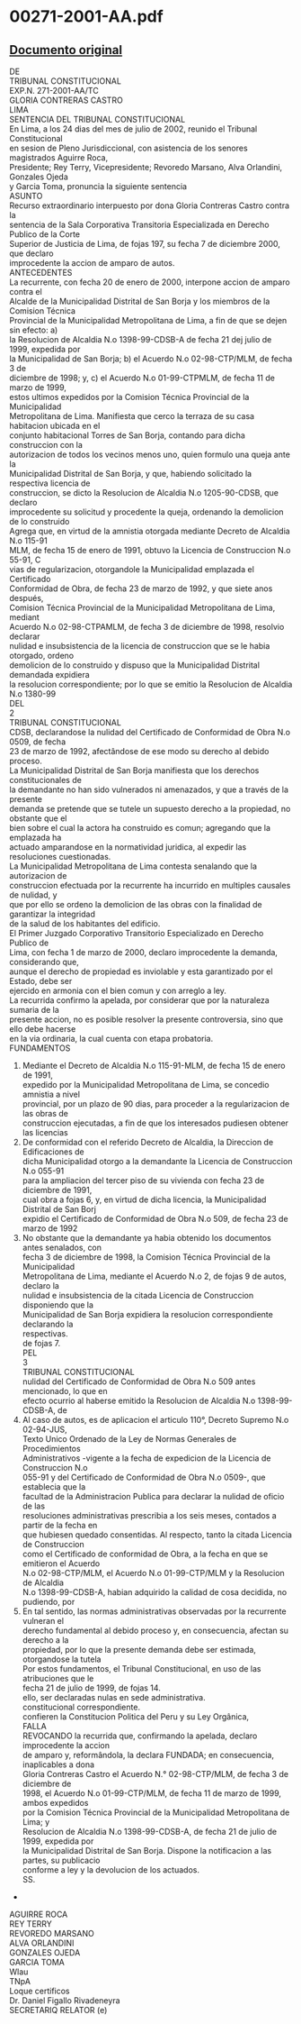 
00271-2001-AA.pdf
=================
  
[Documento original](https://tc.gob.pe/jurisprudencia/2004/00271-2001-AA.pdf)  
---  
DE  
TRIBUNAL CONSTITUCIONAL  
EXP.N. 271-2001-AA/TC  
GLORIA CONTRERAS CASTRO  
LIMA  
SENTENCIA DEL TRIBUNAL CONSTITUCIONAL  
En Lima, a los 24 dias del mes de julio de 2002, reunido el Tribunal Constitucional  
en sesion de Pleno Jurisdiccional, con asistencia de los senores magistrados Aguirre Roca,  
Presidente; Rey Terry, Vicepresidente; Revoredo Marsano, Alva Orlandini, Gonzales Ojeda  
y Garcia Toma, pronuncia la siguiente sentencia  
ASUNTO  
Recurso extraordinario interpuesto por dona Gloria Contreras Castro contra la  
sentencia de la Sala Corporativa Transitoria Especializada en Derecho Publico de la Corte  
Superior de Justicia de Lima, de fojas 197, su fecha 7 de diciembre 2000, que declaro  
improcedente la accion de amparo de autos.  
ANTECEDENTES  
La recurrente, con fecha 20 de enero de 2000, interpone accion de amparo contra el  
Alcalde de la Municipalidad Distrital de San Borja y los miembros de la Comision Técnica  
Provincial de la Municipalidad Metropolitana de Lima, a fin de que se dejen sin efecto: a)  
la Resolucion de Alcaldia N.o 1398-99-CDSB-A de fecha 21 dej julio de 1999, expedida por  
la Municipalidad de San Borja; b) el Acuerdo N.o 02-98-CTP/MLM, de fecha 3 de  
diciembre de 1998; y, c) el Acuerdo N.o 01-99-CTPMLM, de fecha 11 de marzo de 1999,  
estos ultimos expedidos por la Comision Técnica Provincial de la Municipalidad  
Metropolitana de Lima. Manifiesta que cerco la terraza de su casa habitacion ubicada en el  
conjunto habitacional Torres de San Borja, contando para dicha construccion con la  
autorizacion de todos los vecinos menos uno, quien formulo una queja ante la  
Municipalidad Distrital de San Borja, y que, habiendo solicitado la respectiva licencia de  
construccion, se dicto la Resolucion de Alcaldia N.o 1205-90-CDSB, que declaro  
improcedente su solicitud y procedente la queja, ordenando la demolicion de lo construido  
Agrega que, en virtud de la amnistia otorgada mediante Decreto de Alcaldia N.o 115-91  
MLM, de fecha 15 de enero de 1991, obtuvo la Licencia de Construccion N.o 55-91, C  
vias de regularizacion, otorgandole la Municipalidad emplazada el Certificado  
Conformidad de Obra, de fecha 23 de marzo de 1992, y que siete anos después,  
Comision Técnica Provincial de la Municipalidad Metropolitana de Lima, mediant  
Acuerdo N.o 02-98-CTPAMLM, de fecha 3 de diciembre de 1998, resolvio declarar  
nulidad e insubsistencia de la licencia de construccion que se le habia otorgado, ordeno  
demolicion de lo construido y dispuso que la Municipalidad Distrital demandada expidiera  
la resolucion correspondiente; por lo que se emitio la Resolucion de Alcaldia N.o 1380-99  
DEL  
2  
TRIBUNAL CONSTITUCIONAL  
CDSB, declarandose la nulidad del Certificado de Conformidad de Obra N.o 0509, de fecha  
23 de marzo de 1992, afectândose de ese modo su derecho al debido proceso.  
La Municipalidad Distrital de San Borja manifiesta que los derechos constitucionales de  
la demandante no han sido vulnerados ni amenazados, y que a través de la presente  
demanda se pretende que se tutele un supuesto derecho a la propiedad, no obstante que el  
bien sobre el cual la actora ha construido es comun; agregando que la emplazada ha  
actuado amparandose en la normatividad juridica, al expedir las resoluciones cuestionadas.  
La Municipalidad Metropolitana de Lima contesta senalando que la autorizacion de  
construccion efectuada por la recurrente ha incurrido en multiples causales de nulidad, y  
que por ello se ordeno la demolicion de las obras con la finalidad de garantizar la integridad  
de la salud de los habitantes del edificio.  
El Primer Juzgado Corporativo Transitorio Especializado en Derecho Publico de  
Lima, con fecha 1 de marzo de 2000, declaro improcedente la demanda, considerando que,  
aunque el derecho de propiedad es inviolable y esta garantizado por el Estado, debe ser  
ejercido en armonia con el bien comun y con arreglo a ley.  
La recurrida confirmo la apelada, por considerar que por la naturaleza sumaria de la  
presente accion, no es posible resolver la presente controversia, sino que ello debe hacerse  
en la via ordinaria, la cual cuenta con etapa probatoria.  
FUNDAMENTOS  
1. Mediante el Decreto de Alcaldia N.o 115-91-MLM, de fecha 15 de enero de 1991,  
expedido por la Municipalidad Metropolitana de Lima, se concedio amnistia a nivel  
provincial, por un plazo de 90 dias, para proceder a la regularizacion de las obras de  
construccion ejecutadas, a fin de que los interesados pudiesen obtener las licencias  
2. De conformidad con el referido Decreto de Alcaldia, la Direccion de Edificaciones de  
dicha Municipalidad otorgo a la demandante la Licencia de Construccion N.o 055-91  
para la ampliacion del tercer piso de su vivienda con fecha 23 de diciembre de 1991,  
cual obra a fojas 6, y, en virtud de dicha licencia, la Municipalidad Distrital de San Borj  
expidio el Certificado de Conformidad de Obra N.o 509, de fecha 23 de marzo de 1992  
3. No obstante que la demandante ya habia obtenido los documentos antes senalados, con  
fecha 3 de diciembre de 1998, la Comision Técnica Provincial de la Municipalidad  
Metropolitana de Lima, mediante el Acuerdo N.o 2, de fojas 9 de autos, declaro la  
nulidad e insubsistencia de la citada Licencia de Construccion disponiendo que la  
Municipalidad de San Borja expidiera la resolucion correspondiente declarando la  
respectivas.  
de fojas 7.  
PEL  
3  
TRIBUNAL CONSTITUCIONAL  
nulidad del Certificado de Conformidad de Obra N.o 509 antes mencionado, lo que en  
efecto ocurrio al haberse emitido la Resolucion de Alcaldia N.o 1398-99-CDSB-A, de  
4. Al caso de autos, es de aplicacion el articulo 110°, Decreto Supremo N.o 02-94-JUS,  
Texto Unico Ordenado de la Ley de Normas Generales de Procedimientos  
Administrativos -vigente a la fecha de expedicion de la Licencia de Construccion N.o  
055-91 y del Certificado de Conformidad de Obra N.o 0509-, que establecia que la  
facultad de la Administracion Publica para declarar la nulidad de oficio de las  
resoluciones administrativas prescribia a los seis meses, contados a partir de la fecha en  
que hubiesen quedado consentidas. Al respecto, tanto la citada Licencia de Construccion  
como el Certificado de conformidad de Obra, a la fecha en que se emitieron el Acuerdo  
N.o 02-98-CTP/MLM, el Acuerdo N.o 01-99-CTP/MLM y la Resolucion de Alcaldia  
N.o 1398-99-CDSB-A, habian adquirido la calidad de cosa decidida, no pudiendo, por  
5. En tal sentido, las normas administrativas observadas por la recurrente vulneran el  
derecho fundamental al debido proceso y, en consecuencia, afectan su derecho a la  
propiedad, por lo que la presente demanda debe ser estimada, otorgandose la tutela  
Por estos fundamentos, el Tribunal Constitucional, en uso de las atribuciones que le  
fecha 21 de julio de 1999, de fojas 14.  
ello, ser declaradas nulas en sede administrativa.  
constitucional correspondiente.  
confieren la Constitucion Politica del Peru y su Ley Orgânica,  
FALLA  
REVOCANDO la recurrida que, confirmando la apelada, declaro improcedente la accion  
de amparo y, reformândola, la declara FUNDADA; en consecuencia, inaplicables a dona  
Gloria Contreras Castro el Acuerdo N.° 02-98-CTP/MLM, de fecha 3 de diciembre de  
1998, el Acuerdo N.o 01-99-CTP/MLM, de fecha 11 de marzo de 1999, ambos expedidos  
por la Comision Técnica Provincial de la Municipalidad Metropolitana de Lima; y  
Resolucion de Alcaldia N.o 1398-99-CDSB-A, de fecha 21 de julio de 1999, expedida por  
la Municipalidad Distrital de San Borja. Dispone la notificacion a las partes, su publicacio  
conforme a ley y la devolucion de los actuados.  
SS.  
-  
AGUIRRE ROCA  
REY TERRY  
REVOREDO MARSANO  
ALVA ORLANDINI  
GONZALES OJEDA  
GARCIA TOMA  
Wlau  
TNpA  
Loque certificos  
Dr. Daniel Figallo Rivadeneyra  
SECRETARIQ RELATOR (e)